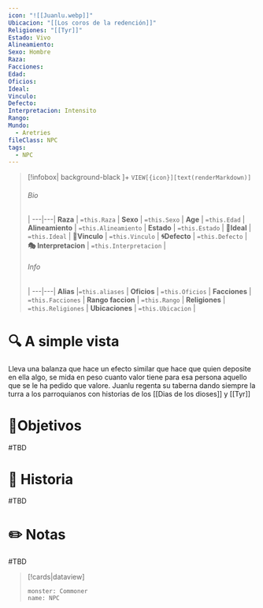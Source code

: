 ```yaml
---
icon: "![[Juanlu.webp]]"
Ubicacion: "[[Los coros de la redención]]"
Religiones: "[[Tyr]]"
Estado: Vivo
Alineamiento: 
Sexo: Hombre
Raza: 
Facciones: 
Edad: 
Oficios: 
Ideal: 
Vinculo: 
Defecto: 
Interpretacion: Intensito
Rango: 
Mundo:
  - Aretries
fileClass: NPC
tags:
  - NPC
---
```



> [!infobox| background-black ]+
`VIEW[{icon}][text(renderMarkdown)]`
> ###### Bio
>  |
> ---|---|
> **Raza** | `=this.Raza` |
> **Sexo** | `=this.Sexo` |
> **Age** | `=this.Edad` |
> **Alineamiento** | `=this.Alineamiento` |
> **Estado** | `=this.Estado` |
>  **💭Ideal** | `=this.Ideal` |
>  **🔗Vinculo** | `=this.Vinculo` |
>  **🌀Defecto** | `=this.Defecto` |
>  **🎭 Interpretacion** | `=this.Interpretacion` |
> ###### Info
>  |
> ---|---|
> **Alias** |`=this.aliases` |
> **Oficios** | `=this.Oficios` |
> **Facciones** | `=this.Facciones` |
> **Rango faccion** |  `=this.Rango` |
> **Religiones** | `=this.Religiones` |
> **Ubicaciones** | `=this.Ubicacion` |

# 🔍 A simple vista

Lleva una balanza que hace un efecto similar que hace que quien deposite en ella algo, se mida en peso cuanto valor tiene para esa persona aquello que se le ha pedido que valore. Juanlu regenta su taberna dando siempre la turra a los parroquianos con historias de los [[Dias de los dioses]] y [[Tyr]]

# 🎯Objetivos

#TBD

# 📜 Historia

#TBD
# ✏️ Notas

#TBD

> [!cards|dataview] 
> ```statblock
>monster: Commoner
>name: NPC
> ```